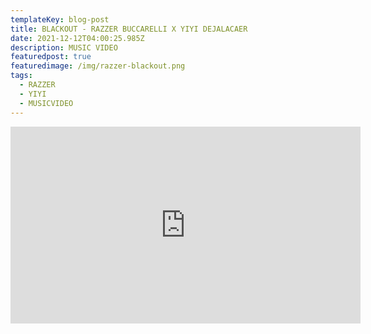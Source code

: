 ```yaml
---
templateKey: blog-post
title: BLACKOUT - RAZZER BUCCARELLI X YIYI DEJALACAER
date: 2021-12-12T04:00:25.985Z
description: MUSIC VIDEO
featuredpost: true
featuredimage: /img/razzer-blackout.png
tags:
  - RAZZER
  - YIYI
  - MUSICVIDEO
---
```

<iframe width="560" height="315" src="https://www.youtube.com/embed/w8M78yQVwfs" title="YouTube video player" frameborder="0" allow="accelerometer; autoplay; clipboard-write; encrypted-media; gyroscope; picture-in-picture" allowfullscreen></iframe>